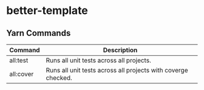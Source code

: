 # better-template

## Yarn Commands

| Command   | Description                                                   |
| --------- | ------------------------------------------------------------- |
| all:test  | Runs all unit tests across all projects.                      |
| all:cover | Runs all unit tests across all projects with coverge checked. |

